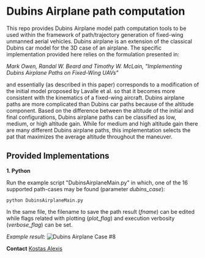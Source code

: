 # Dubins Airplane path computation

This repo provides Dubins Airplane model path computation tools to be used within the framework of path/trajectory generation of fixed-wing unmanned aerial vehicles. Dubins airplane is an extension of the classical Dubins car model for the 3D case of an airplane. The specific implementation provided here relies on the formulation presented in:

*Mark Owen, Randal W. Beard and Timothy W. McLain, "Implementing Dubins Airplane Paths on Fixed-Wing UAVs"*

and essentially (as described in this paper) corresponds to a modification of the initial model proposed by Lavalle et al. so that it becomes more consistent with the kinematics of a fixed-wing aircraft. Dubins airplane paths are more complicated than Dubins car paths because of the altitude component. Based on the difference between the altitude of the initial and final configurations, Dubins airplane paths can be classified as low, medium, or high altitude gain. While for medium and high altitude gain there are many different Dubins airplane paths, this implementation selects the pat that maximizes the average altitude throughout the maneuver.

Provided Implementations
-------

**1. Python**

Run the example script "DubinsAirplaneMain.py" in which, one of the 16 supported path-cases may be found (parameter *dubins_case*):

    python DubinsAirplaneMain.py

In the same file, the filename to save the path result (*fname*) can be edited while flags related with plotting (*plot_flag*) and execution verbosity (*verbose_flag*) can be set.

*Example result:*
![Dubins Airplane Case #8](https://dl.dropboxusercontent.com/u/3647281/DubinsAirplaneCase8.png)

**Contact**
[Kostas Alexis](mailto:konstantinos.alexis@gmail.com)
